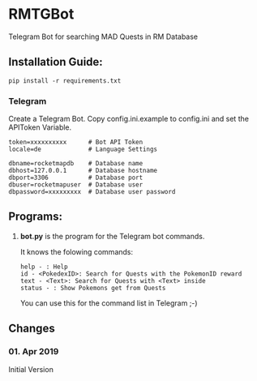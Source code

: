 # RMTGBot

Telegram Bot for searching MAD Quests in RM Database

## Installation Guide:

```
pip install -r requirements.txt
```

### Telegram

Create a Telegram Bot.
Copy config.ini.example to config.ini and set the APIToken Variable.

```
token=xxxxxxxxxx      # Bot API Token
locale=de             # Language Settings

dbname=rocketmapdb    # Database name
dbhost=127.0.0.1      # Database hostname
dbport=3306           # Database port
dbuser=rocketmapuser  # Database user
dbpassword=xxxxxxxxx  # Database user password
```

## Programs:

1. **bot.py** is the program for the Telegram bot commands.

   It knows the folowing commands:

   ```
   help - : Help
   id - <PokedexID>: Search for Quests with the PokemonID reward
   text - <Text>: Search for Quests with <Text> inside
   status - : Show Pokemons get from Quests
   ```
   
   You can use this for the command list in Telegram ;-)

## Changes

### 01. Apr 2019

Initial Version

